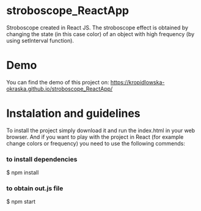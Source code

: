 # stroboscope_ReactApp
Stroboscope created in React JS. The stroboscope effect is obtained by changing the state (in this case color) of an object with high frequency (by using setInterval function).

# Demo
You can find the demo of this project on: https://kropidlowska-okraska.github.io/stroboscope_ReactApp/

# Instalation and guidelines
To install the project simply download it and run the index.html in your web browser. And if you want to play with the project in React (for example change colors or frequency) you need to use the following commends:

### to install dependencies
$ npm install

### to obtain out.js file

$ npm start
